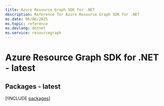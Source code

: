 ```yaml
---
title: Azure Resource Graph SDK for .NET
description: Reference for Azure Resource Graph SDK for .NET
ms.date: 06/06/2025
ms.topic: reference
ms.devlang: dotnet
ms.service: resourcegraph
---
```

# Azure Resource Graph SDK for .NET - latest
## Packages - latest
[!INCLUDE [packages](resource-graph-index.md)]